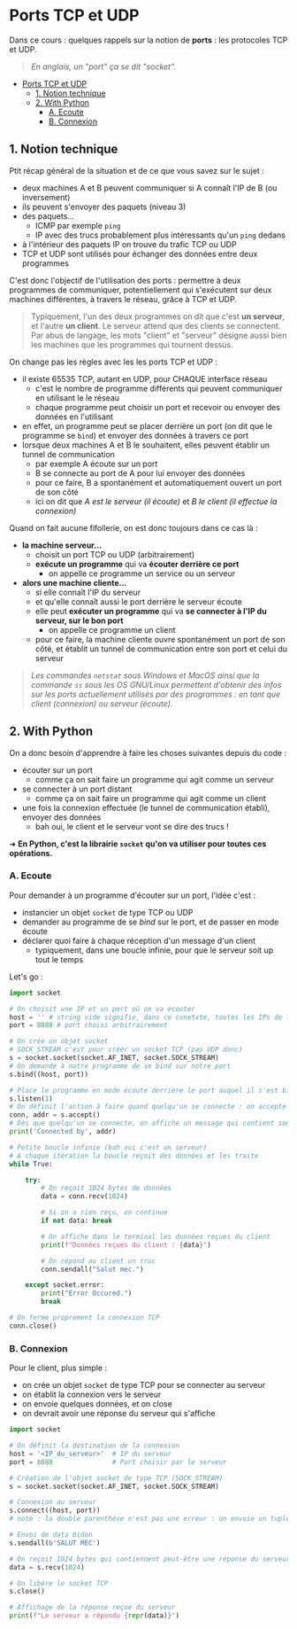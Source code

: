 # Ports TCP et UDP

Dans ce cours : quelques rappels sur la notion de **ports** : les protocoles TCP et UDP.

> *En anglais, un "port" ça se dit "socket".*

- [Ports TCP et UDP](#ports-tcp-et-udp)
  - [1. Notion technique](#1-notion-technique)
  - [2. With Python](#2-with-python)
    - [A. Ecoute](#a-ecoute)
    - [B. Connexion](#b-connexion)

## 1. Notion technique

Ptit récap général de la situation et de ce que vous savez sur le sujet :

- deux machines A et B peuvent communiquer si A connaît l'IP de B (ou inversement)
- ils peuvent s'envoyer des paquets (niveau 3)
- des paquets...
  - ICMP par exemple `ping`
  - IP avec des trucs probablement plus intéressants qu'un `ping` dedans
- à l'intérieur des paquets IP on trouve du trafic TCP ou UDP
- TCP et UDP sont utilisés pour échanger des données entre deux programmes

C'est donc l'objectif de l'utilisation des ports : permettre à deux programmes de communiquer, potentiellement qui s'exécutent sur deux machines différentes, à travers le réseau, grâce à TCP et UDP.

> Typiquement, l'un des deux programmes on dit que c'est **un serveur**, et l'autre **un client**. Le serveur attend que des clients se connectent. Par abus de langage, les mots "client" et "serveur" désigne aussi bien les machines que les programmes qui tournent dessus.

On change pas les règles avec les les ports TCP et UDP :

- il existe 65535 TCP, autant en UDP, pour CHAQUE interface réseau
  - c'est le nombre de programme différents qui peuvent communiquer en utilisant le le réseau
  - chaque programme peut choisir un port et recevoir ou envoyer des données en l'utilisant
- en effet, un programme peut se placer derrière un port (on dit que le programme se `bind`) et envoyer des données à travers ce port
- lorsque deux machines A et B le souhaitent, elles peuvent établir un tunnel de communication
  - par exemple A écoute sur un port
  - B se connecte au port de A pour lui envoyer des données
  - pour ce faire, B a spontanément et automatiquement ouvert un port de son côté
  - ici on dit que *A est le serveur (il écoute)* et *B le client (il effectue la connexion)*

Quand on fait aucune fifollerie, on est donc toujours dans ce cas là :

- **la machine serveur...**
  - choisit un port TCP ou UDP (arbitrairement)
  - **exécute un programme** qui va **écouter derrière ce port**
    - on appelle ce programme un service ou un serveur
- **alors une machine cliente...**
  - si elle connaît l'IP du serveur
  - et qu'elle connaît aussi le port derrière le serveur écoute
  - elle peut **exécuter un programme** qui va **se connecter à l'IP du serveur, sur le bon port**
    - on appelle ce programme un client
  - pour ce faire, la machine cliente ouvre spontanément un port de son côté, et établit un tunnel de communication entre son port et celui du serveur

> *Les commandes `netstat` sous Windows et MacOS ainsi que la commande `ss` sous les OS GNU/Linux permettent d'obtenir des infos sur les ports actuellement utilisés par des programmes : en tant que client (connexion) ou serveur (écoute).*

## 2. With Python

On a donc besoin d'apprendre à faire les choses suivantes depuis du code :

- écouter sur un port
  - comme ça on sait faire un programme qui agit comme un serveur
- se connecter à un port distant
  - comme ça on sait faire un programme qui agit comme un client
- une fois la connexion effectuée (le tunnel de communication établi), envoyer des données
  - bah oui, le client et le serveur vont se dire des trucs !

➜ **En Python, c'est la librairie `socket` qu'on va utiliser pour toutes ces opérations.**

### A. Ecoute

Pour demander à un programme d'écouter sur un port, l'idée c'est :

- instancier un objet `socket` de type TCP ou UDP
- demander au programme de se *bind* sur le port, et de passer en mode écoute
- déclarer quoi faire à chaque réception d'un message d'un client
  - typiquement, dans une boucle infinie, pour que le serveur soit up tout le temps

Let's go :

```python
import socket

# On choisit une IP et un port où on va écouter
host = '' # string vide signifie, dans ce conetxte, toutes les IPs de la machine
port = 8888 # port choisi arbitrairement

# On crée un objet socket
# SOCK_STREAM c'est pour créer un socket TCP (pas UDP donc)
s = socket.socket(socket.AF_INET, socket.SOCK_STREAM)
# On demande à notre programme de se bind sur notre port
s.bind((host, port))  

# Place le programme en mode écoute derrière le port auquel il s'est bind
s.listen(1)
# On définit l'action à faire quand quelqu'un se connecte : on accepte
conn, addr = s.accept()
# Dès que quelqu'un se connecte, on affiche un message qui contient son adresse
print('Connected by', addr)

# Petite boucle infinie (bah oui c'est un serveur)
# A chaque itération la boucle reçoit des données et les traite
while True:

    try:
        # On reçoit 1024 bytes de données
        data = conn.recv(1024)

        # Si on a rien reçu, on continue
        if not data: break

        # On affiche dans le terminal les données reçues du client
        print(f"Données reçues du client : {data}")

        # On répond au client un truc
        conn.sendall("Salut mec.")

    except socket.error:
        print("Error Occured.")
        break

# On ferme proprement la connexion TCP
conn.close()
```

### B. Connexion

Pour le client, plus simple :

- on crée un objet `socket` de type TCP pour se connecter au serveur
- on établit la connexion vers le serveur
- on envoie quelques données, et on close
- on devrait avoir une réponse du serveur qui s'affiche

```python
import socket

# On définit la destination de la connexion
host = '<IP_du_serveur>'  # IP du serveur
port = 8888               # Port choisir par le serveur

# Création de l'objet socket de type TCP (SOCK_STREAM)
s = socket.socket(socket.AF_INET, socket.SOCK_STREAM)

# Connexion au serveur
s.connect((host, port))
# note : la double parenthèse n'est pas une erreur : on envoie un tuple à la fonction connect()

# Envoi de data bidon
s.sendall(b'SALUT MEC')

# On reçoit 1024 bytes qui contiennent peut-être une réponse du serveur
data = s.recv(1024)

# On libère le socket TCP
s.close()

# Affichage de la réponse reçue du serveur
print(f"Le serveur a répondu {repr(data)}")
```
